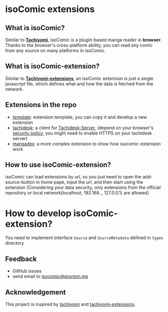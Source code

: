 # isoComic extensions

## What is isoComic?

Similar to [**Tachiyomi**](https://github.com/tachiyomiorg/tachiyomi), isoComic is a plugin-based manga reader in **browser**. Thanks to the browser's cross-platform ability, you can read any comic from any source on many platforms in isoComic.

## What is isoComic-extension?

Similar to [**Tachiyomi-extensions**](https://github.com/tachiyomiorg/tachiyomi-extensions), an isoComic extension is just a single javascript file, which defines what and how the data is fetched from the network.

## Extensions in the repo

- [template](https://isocomic.com/?install_url=https://raw.githubusercontent.com/isomerase/isocomic-extensions/repo/dist/template.min.js): extension template, you can copy it and develop a new extension
- [tachidesk](https://isocomic.com/?install_url=https://raw.githubusercontent.com/isomerase/isocomic-extensions/repo/dist/tachidesk.min.js): a client for [Tachidesk-Server](https://github.com/Suwayomi/Tachidesk-Server), (depend on your browser's [security policy](https://developer.mozilla.org/en-US/docs/Web/Security/Mixed_content), you might need to enable HTTPS on your tachidesk server)
- [mangadex](https://isocomic.com/?install_url=https://raw.githubusercontent.com/isomerase/isocomic-extensions/repo/dist/mangadex.min.js): a more complex extension to show how isocomic-extension work

## How to use isoComic-extension?

isoComic can load extensions by url, so you just need to open the add-source-button in home pape, input the url, and then start using the extension
(Considering your data security, only extensions from the official repository or local network(localhost, 192.168._._, 127.0.0.1) are allowed)

# How to develop isoComic-extension?

You need to implement interface `Source` and `SourceMetadata` defined in `types` directory

## Feedback

- GitHub issues
- send email to [isocomic@pronton.me](mailto:isocomic@pronton.me)

## Acknowledgement

This project is inspired by [tachiyomi](https://github.com/tachiyomiorg/tachiyomi) and [tachiyomi-extensions](https://github.com/tachiyomiorg/tachiyomi-extensions).
